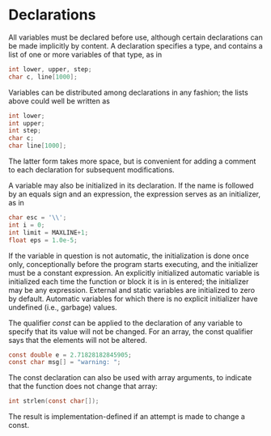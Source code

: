 # Declarations

All variables must be declared before use, although certain declarations can be made implicitly by content. A declaration specifies a type, and contains a list of one or more variables of that type, as in

```c
int lower, upper, step; 
char c, line[1000];
```

Variables can be distributed among declarations in any fashion; the lists above could well be written as

```c
int lower; 
int upper; 
int step; 
char c; 
char line[1000];
```

The latter form takes more space, but is convenient for adding a comment to each declaration for subsequent modifications.

A variable may also be initialized in its declaration. If the name is followed by an equals sign and an expression, the expression serves as an initializer, as in

```c
char esc = '\\'; 
int i = 0; 
int limit = MAXLINE+1; 
float eps = 1.0e-5;
```

If the variable in question is not automatic, the initialization is done once only, conceptionally before the program starts executing, and the initializer must be a constant expression. An explicitly initialized automatic variable is initialized each time the function or block it is in is entered; the initializer may be any expression. External and static variables are initialized to zero by default. Automatic variables for which there is no explicit initializer have undefined (i.e., garbage) values.

The qualifier *const* can be applied to the declaration of any variable to specify that its value will not be changed. For an array, the const qualifier says that the elements will not be altered.

```c
const double e = 2.71828182845905; 
const char msg[] = "warning: ";
```

The const declaration can also be used with array arguments, to indicate that the function does not change that array:

```c
int strlen(const char[]);
```

The result is implementation-defined if an attempt is made to change a const.
